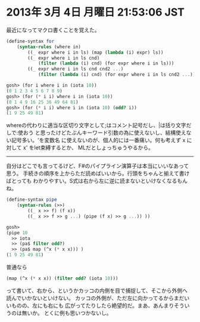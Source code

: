 # 2013年  3月  4日 月曜日 21:53:06 JST

最近になってマクロ書くことを覚えた。

```scheme
(define-syntax for
    (syntax-rules (where in)
        ((_ expr where i in ls) (map (lambda (i) expr) ls))
        ((_ expr where i in ls cnd)
            (filter (lambda (i) cnd) (for expr where i in ls)))
        ((_ expr where i in ls cnd cnd2 ...)
            (filter (lambda (i) cnd) (for expr where i in ls cnd2 ...))) ))
```

```scheme
gosh> (for i where i in (iota 10))
(0 1 2 3 4 5 6 7 8 9)
gosh> (for (* i i) where i in (iota 10))
(0 1 4 9 16 25 36 49 64 81)
gosh> (for (* i i) where i in (iota 10) (odd? i))
(1 9 25 49 81)
```

whereの代わりに適当な区切り文字として;はコメント記号だし、|は括り文字だしで:使おう
と思ったけどたぶんキーワード引数の為に使えないし、結構使えない記号多い。'を変数名
に使えないのが、個人的には一番痛い。何も考えず x に対して x' をlet束縛するとか、
MLだとしょっちゅうやるから。

---

自分はどこでも言ってるけど、F#のパイプライン演算子は本当にいいなあって思う。
手続きの順序を上からただ読めばいいから。行頭をちゃんと揃えて書けばとっても
わかりやすい。S式は右から左に逆に読まないといけなくなるもんね。

```scheme
(define-syntax pipe
    (syntax-rules (>>)
        ((_ x >> f) (f x))
        ((_ x >> f >> g ...) (pipe (f x) >> g ...)) ))
```

```scheme
gosh> 
(pipe 10
  >> iota
  >> (pa$ filter odd?)
  >> (pa$ map (^x (* x x))) )
(1 9 25 49 81)
```

普通なら

```scheme
(map (^x (* x x)) (filter odd? (iota 10)))
```

って書いて、右から、というかカッコの内側を目で捕捉して、そこから外側へ
読んでいかないといけない。
カッコの外側が、ただ左に向かってるからまだいいものの、左にも右にも
広がってたりしたら絶望的だ。まあ、あんまりそういうのは無いか。
とくに例も思いつかないし。
